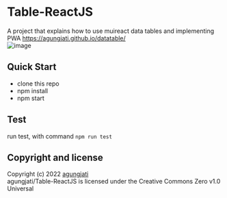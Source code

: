 # Table-ReactJS
A project that explains how to use muireact data tables and implementing PWA https://agungjati.github.io/datatable/
<br />
![image](https://user-images.githubusercontent.com/21965071/161453640-5734427b-596c-42e0-a1d7-4124636951c2.png)


## Quick Start
- clone this repo
- npm install
- npm start

## Test
run test, with command
``` npm run test ```

## Copyright and license
Copyright (c) 2022 <a href='https://github.com/agungjati'>agungjati</a> <br />
agungjati/Table-ReactJS is licensed under the
Creative Commons Zero v1.0 Universal

